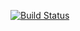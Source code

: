 [![Build Status](https://travis-ci.org/gdumitrescu/webapp.png?branch=master)](https://travis-ci.org/gdumitrescu/webapp)